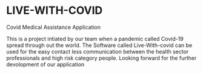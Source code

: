 # LIVE-WITH-COVID
Covid Medical Assistance Application

This is a project intiated by our team when a pandemic called Covid-19 spread through out the world. The Software called Live-With-covid can be used for the easy contact less communication between the health sector professionals and high risk category people. Looking forward for the further devolopment of our application
